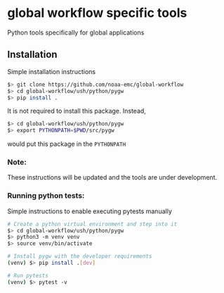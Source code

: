 # global workflow specific tools

Python tools specifically for global applications

## Installation
Simple installation instructions
```sh
$> git clone https://github.com/noaa-emc/global-workflow
$> cd global-workflow/ush/python/pygw
$> pip install .
```

It is not required to install this package.  Instead, 
```sh
$> cd global-workflow/ush/python/pygw
$> export PYTHONPATH=$PWD/src/pygw
```
would put this package in the `PYTHONPATH`

### Note:
These instructions will be updated and the tools are under development.

### Running python tests:
Simple instructions to enable executing pytests manually
```sh
# Create a python virtual environment and step into it
$> cd global-workflow/ush/python/pygw
$> python3 -m venv venv
$> source venv/bin/activate

# Install pygw with the developer requirements
(venv) $> pip install .[dev]

# Run pytests
(venv) $> pytest -v
```
